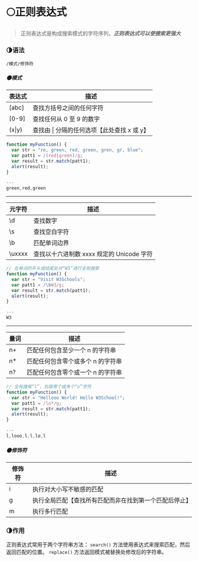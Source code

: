 # 🌕正则表达式
>正则表达式是构成搜索模式的字符序列，***正则表达式可以使搜索更强大***
### 🌗语法
`/模式/修饰符`
##### 🌑模式
|表达式|描述|
|---|---|
|[abc]|查找方括号之间的任何字符 |
|[0-9]|查找任何从 0 至 9 的数字|
|(x\|y)|查找由 \| 分隔的任何选项【此处查找 x 或 y】|
```js
function myFunction() {
  var str = "re, green, red, green, gren, gr, blue";
  var patt1 = /(red|green)/g;
  var result = str.match(patt1);
  alert(result);
}

---
green,red,green
```
---

|元字符|描述|
|---|---|
|\d|查找数字|
|\s|查找空白字符|
|\b|匹配单词边界|
|\uxxxx|查找以十六进制数 xxxx 规定的 Unicode 字符|
```js
// 在单词的开头或结尾处对“W3”进行全局搜索
function myFunction() {
  var str = "Visit W3Schools"; 
  var patt1 = /\bW3/g;
  var result = str.match(patt1);
  alert(result);
}

---
W3
```
---

|量词|描述|
|---|---|
|n+|匹配任何包含至少一个 n 的字符串|
|n*|匹配任何包含零个或多个 n 的字符串|
|n?|匹配任何包含零个或一个 n 的字符串|
```js
// 全局搜索“l”，后跟零个或多个“o”字符
function myFunction() {
  var str = "Hellooo World! Hello W3School!"; 
  var patt1 = /lo*/g;
  var result = str.match(patt1);
  alert(result);
}

---
l,looo,l,l,lo,l
```
##### 🌑修饰符
|修饰符|描述|
|---|---|
|i|执行对大小写不敏感的匹配|
|g|执行全局匹配【查找所有匹配而非在找到第一个匹配后停止】|
|m|执行多行匹配|
### 🌗作用
正则表达式常用于两个字符串方法：
`search()` 方法使用表达式来搜索匹配，然后返回匹配的位置。
`replace()` 方法返回模式被替换处修改后的字符串。



















